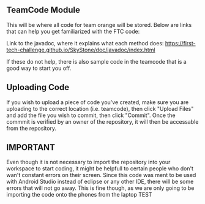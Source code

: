 ## TeamCode Module

This will be where all code for team orange will be stored. Below are links that can help you get familiarized with the FTC code:

Link to the javadoc, where it explains what each method does:
https://first-tech-challenge.github.io/SkyStone/doc/javadoc/index.html

If these do not help, there is also sample code in the teamcode that is a good way to start you off.

## Uploading Code

If you wish to upload a piece of code you've created, make sure you are uploading to the correct location (i.e. teamcode), then click "Upload Files" and add the file you wish to commit, then click "Commit". Once the commmit is verified by an owner of the repository, it will then be accessable from the repository.

## IMPORTANT

Even though it is not necessary to import the repository into your workspace to start coding, it might be helpfull to certain people who don't wan't constant errors on their screen. Since this code was ment to be used with Android Studio instead of eclipse or any other IDE, there will be some errors that will not go away. This is fine though, as we are only going to be importing the code onto the phones from the laptop
TEST

